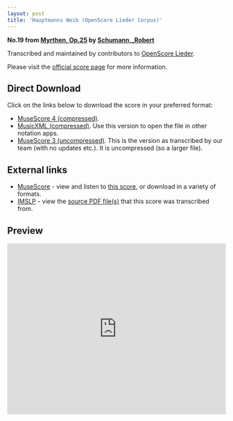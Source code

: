 ```yaml
---
layout: post
title: 'Hauptmanns Weib (OpenScore Lieder Corpus)'
---
```


__No.19 from [Myrthen, Op.25](https://fourscoreandmore.org/openscore/lieder/Schumann,_Robert/Myrthen,_Op.25/) by [Schumann,_Robert](https://fourscoreandmore.org/openscore/lieder/Schumann,_Robert)__

Transcribed and maintained by contributors to [OpenScore Lieder].

Please visit the [official score page] for more information.

[official score page]: https://musescore.com/openscore-lieder-corpus/scores/6974646
[OpenScore Lieder]: https://musescore.com/openscore-lieder-corpus

## Direct Download

Click on the links below to download the score in your preferred format:
- [MuseScore 4 (compressed)](https://fourscoreandmore.org/openscore/lieder/Schumann,_Robert/Myrthen,_Op.25/19_Hauptmanns_Weib.mscz).
- [MusicXML (compressed)](https://fourscoreandmore.org/openscore/lieder/Schumann,_Robert/Myrthen,_Op.25/19_Hauptmanns_Weib.mxl). Use this version to open the file in other notation apps.
- [MuseScore 3 (uncompressed)](https://raw.githubusercontent.com/OpenScore/Lieder/refs/heads/main/scores/Schumann,_Robert/Myrthen,_Op.25/19_Hauptmanns_Weib/lc6974646.mscx). This is the version as transcribed by our team (with no updates etc.). It is uncompressed (so a larger file).

## External links

- [MuseScore] - view and listen to [this score][MuseScore], or download in a variety of formats.
- [IMSLP] - view the [source PDF file(s)][IMSLP] that this score was transcribed from.

[MuseScore]: https://musescore.com/score/6974646
[IMSLP]: https://imslp.org/wiki/Special:ReverseLookup/270905

## Preview

<iframe width="100%" height="394" src="https://musescore.com/openscore-lieder-corpus/scores/6974646/embed" frameborder="0" allowfullscreen allow="autoplay; fullscreen"></iframe>
